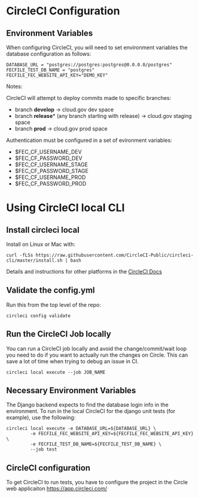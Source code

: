 # CircleCI Configuration
## Environment Variables
When configuring CircleCI, you will need to set environment variables the database
configuration as follows:
```
DATABASE_URL = "postgres://postgres:postgres@0.0.0.0/postgres"
FECFILE_TEST_DB_NAME = "postgres"
FECFILE_FEC_WEBSITE_API_KEY="DEMO_KEY"
```
Notes:

CircleCI will attempt to deploy commits made to specific branches:
* branch __develop__ -> cloud.gov dev space
* branch __release__* (any branch starting with release) -> cloud.gov staging space
* branch __prod__ -> cloud.gov prod space

Authentication must be configured in a set of evironment variables:
* $FEC_CF_USERNAME_DEV
* $FEC_CF_PASSWORD_DEV
* $FEC_CF_USERNAME_STAGE
* $FEC_CF_PASSWORD_STAGE
* $FEC_CF_USERNAME_PROD
* $FEC_CF_PASSWORD_PROD

# Using CircleCI local CLI

## Install circleci local
Install on Linux or Mac with:
```
curl -fLSs https://raw.githubusercontent.com/CircleCI-Public/circleci-cli/master/install.sh | bash
```

Details and instructions for other platforms in the [CircleCI Docs](https://circleci.com/docs/2.0/local-cli/)

## Validate the config.yml
Run this from the top level of the repo:
```
circleci config validate
```

## Run the CircleCI Job locally
You can run a CircleCI job locally and avoid the change/commit/wait loop you need to
do if you want to actually run the changes on Circle.
This can save a lot of time when trying to debug an issue in CI.
```
circleci local execute --job JOB_NAME
```

## Necessary Environment Variables
The Django backend expects to find the database login info in the environment.
To run in the local CircleCI for the django unit tests (for example), use the following:

```
circleci local execute -e DATABASE_URL=${DATABASE_URL} \
         -e FECFILE_FEC_WEBSITE_API_KEY=${FECFILE_FEC_WEBSITE_API_KEY} \
         -e FECFILE_TEST_DB_NAME=${FECFILE_TEST_DB_NAME} \
         --job test
```

## CircleCI configuration
To get CircleCI to run tests, you have to configure the
project in the Circle web applicaiton https://app.circleci.com/
